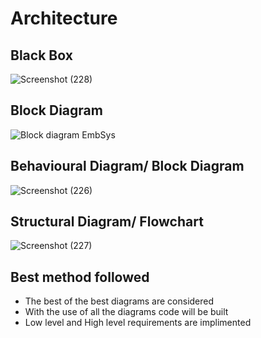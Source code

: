 # Architecture

## Black Box
![Screenshot (228)](https://user-images.githubusercontent.com/42509490/155834819-0c1687c7-6275-4996-bb24-75e96938209d.png)

## Block Diagram
![Block diagram EmbSys](https://user-images.githubusercontent.com/42509490/155846259-a19bbb9b-a821-4b2a-993b-a5f67de15d80.png)

## Behavioural Diagram/ Block Diagram
![Screenshot (226)](https://user-images.githubusercontent.com/42509490/155833107-f9aa439e-6d0e-4d3d-b540-34d50e8ef612.png)

## Structural Diagram/ Flowchart
![Screenshot (227)](https://user-images.githubusercontent.com/42509490/155833154-4395fcd1-1a22-4737-9e90-5f9fa67c6042.png)

## Best method followed
* The best of the best diagrams are considered
* With the use of all the diagrams code will be built
* Low level and High level requirements are implimented
